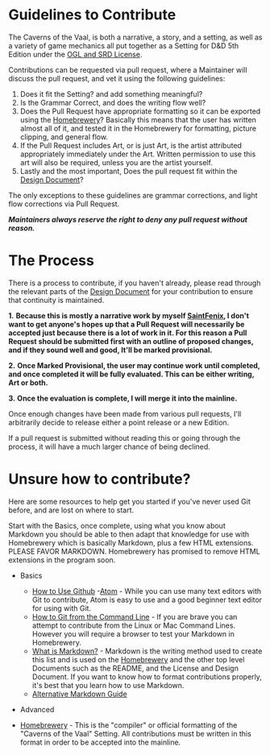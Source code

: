 # Guidelines to Contribute

The Caverns of the Vaal, is both a narrative, a story, and a setting, as well as a variety of game mechanics all put together as a Setting for D&D 5th Edition under the [OGL and SRD License](https://media.wizards.com/2016/downloads/DND/SRD-OGL_V5.1.pdf).

Contributions can be requested via pull request, where a Maintainer will discuss the pull request, and vet it using the following guidelines:

1. Does it fit the Setting? and add something meaningful?
2. Is the Grammar Correct, and does the writing flow well?
3. Does the Pull Request have appropriate formatting so it can be exported using the [Homebrewery](https://homebrewery.naturalcrit.com/)?  Basically this means that the user has written almost all of it, and tested it in the Homebrewery for formatting, picture clipping, and general flow.
4. If the Pull Request includes Art, or is just Art, is the artist attributed appropriately immediately under the Art. Written permission to use this art will also be required, unless you are the artist yourself.
5. Lastly and the most important, Does the pull request fit within the [Design Document](DESIGNDOCUMENT.md)?

The only exceptions to these guidelines are grammar corrections, and light flow corrections via Pull Request.

***Maintainers always reserve the right to deny any pull request without reason.***

# The Process

There is a process to contribute, if you haven't already, please read through the relevant parts of the [Design Document](DESIGNDOCUMENT.md) for your contribution to ensure that continuity is maintained.

**1.** **Because this is mostly a narrative work by myself [SaintFenix](https://github.com/SaintFenix), I don't want to get anyone's hopes up that a Pull Request will necessarily be accepted just because there is a lot of work in it. For this reason a Pull Request should be submitted first with an outline of proposed changes, and if they sound well and good, It'll be marked provisional.**

**2.** **Once Marked Provisional, the user may continue work until completed, and once completed it will be fully evaluated. This can be either writing, Art or both.**

**3.** **Once the evaluation is complete, I will merge it into the mainline.**

Once enough changes have been made from various pull requests, I'll arbitrarily decide to release either a point release or a new Edition.

If a pull request is submitted without reading this or going through the process, it will have a much larger chance of being declined.

# Unsure how to contribute?

Here are some resources to help get you started if you've never used Git before, and are lost on where to start.

Start with the Basics, once complete, using what you know about Markdown you should be able to then adapt that knowledge for use with Homebrewery which is basically Markdown, plus a few HTML extensions. PLEASE FAVOR MARKDOWN. Homebrewery has promised to remove HTML extensions in the program soon.

- Basics
  - [How to Use Github](https://guides.github.com/activities/forking/)
  -[Atom](https://flight-manual.atom.io/getting-started/sections/why-atom/) - While you can use many text editors with Git to contribute, Atom is easy to use and a good beginner text editor for using with Git.
  - [How to Git from the Command Line](https://rogerdudler.github.io/git-guide/) - If you are brave you can attempt to contribute from the Linux or Mac Command Lines. However you will require a browser to test your Markdown in Homebrewery.
  - [What is Markdown?](https://github.com/LewisVo/Markdown-Tutorial) - Markdown is the writing method used to create this list and is used on the [Homebrewery](https://homebrewery.naturalcrit.com/) and the other top level Documents such as the README, and the License and Design Document. If you want to know how to format contributions properly, it's best that you learn how to use Markdown.
  - [Alternative Markdown Guide](https://guides.github.com/features/mastering-markdown/)


- Advanced
 - [Homebrewery](https://homebrewery.naturalcrit.com/) - This is the "compiler" or official formatting of the "Caverns of the Vaal" Setting. All contributions must be written in this format in order to be accepted into the mainline.
